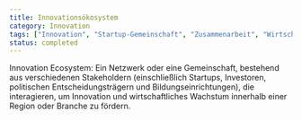 ```yaml
---
title: Innovationsökosystem
category: Innovation
tags: ["Innovation", "Startup-Gemeinschaft", "Zusammenarbeit", "Wirtschaftsentwicklung"]
status: completed
---
```

Innovation Ecosystem: Ein Netzwerk oder eine Gemeinschaft, bestehend aus verschiedenen Stakeholdern (einschließlich Startups, Investoren, politischen Entscheidungsträgern und Bildungseinrichtungen), die interagieren, um Innovation und wirtschaftliches Wachstum innerhalb einer Region oder Branche zu fördern.
